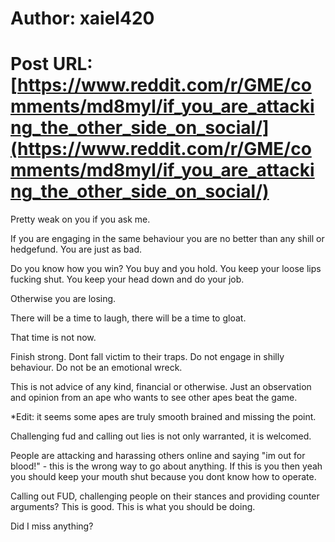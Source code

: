 # Author: xaiel420
# Post URL: [https://www.reddit.com/r/GME/comments/md8myl/if_you_are_attacking_the_other_side_on_social/](https://www.reddit.com/r/GME/comments/md8myl/if_you_are_attacking_the_other_side_on_social/)


Pretty weak on you if you ask me.

If you are engaging in the same behaviour you are no better than any shill or hedgefund. You are just as bad.

Do you know how you win? You buy and you hold. You keep your loose lips fucking shut. You keep your head down and do your job.

Otherwise you are losing.

There will be a time to laugh, there will be a time to gloat.

That time is not now.

Finish strong. Dont fall victim to their traps. Do not engage in shilly behaviour. Do not be an emotional wreck.

This is not advice of any kind, financial or otherwise. Just an observation and opinion from an ape who wants to see other apes beat the game.



*Edit: it seems some apes are truly smooth brained and missing the point.

Challenging fud and calling out lies is not only warranted, it is welcomed.

People are attacking and harassing others online and saying "im out for blood!" - this is the wrong way to go about anything. If this is you then yeah you should keep your mouth shut because you dont know how to operate.

Calling out FUD, challenging people on their stances and providing counter arguments? This is good. This is what you should be doing. 

Did I  miss anything?